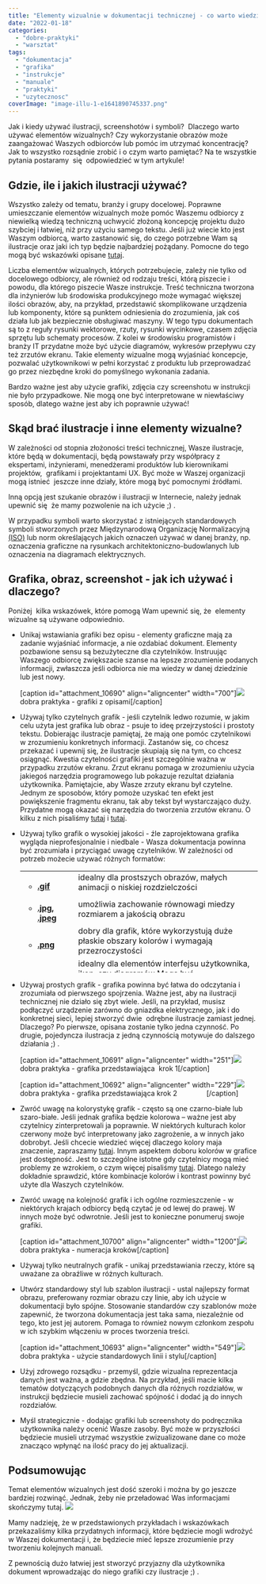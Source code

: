 ```yaml
---
title: "Elementy wizualnie w dokumentacji technicznej - co warto wiedzieć!"
date: "2022-01-18"
categories: 
  - "dobre-praktyki"
  - "warsztat"
tags: 
  - "dokumentacja"
  - "grafika"
  - "instrukcje"
  - "manuale"
  - "praktyki"
  - "uzytecznosc"
coverImage: "image-illu-1-e1641890745337.png"
---
```


Jak i kiedy używać ilustracji, screenshotów i symboli?  Dlaczego warto używać elementów wizualnych? Czy wykorzystanie obrazów może zaangażować Waszych odbiorców lub pomóc im utrzymać koncentrację? Jak to wszystko rozsądnie zrobić i o czym warto pamiętać? Na te wszystkie pytania postaramy  się  odpowiedzieć w tym artykule!

## Gdzie, ile i jakich ilustracji używać?

Wszystko zależy od tematu, branży i grupy docelowej. Poprawne umieszczanie elementów wizualnych może pomóc Waszemu odbiorcy z niewielką wiedzą techniczną uchwycić złożoną koncepcję projektu dużo szybciej i łatwiej, niż przy użyciu samego tekstu. Jeśli już wiecie kto jest Waszym odbiorcą, warto zastanowić się, do czego potrzebne Wam są ilustracje oraz jaki ich typ będzie najbardziej pożądany. Pomocne do tego mogą być wskazówki opisane [tutaj](http://techwriter.pl/ilustracje-i-wideo-w-dokumentacji-technicznej/).

Liczba elementów wizualnych, których potrzebujecie, zależy nie tylko od docelowego odbiorcy, ale również od rodzaju treści, którą piszecie i powodu, dla którego piszecie Wasze instrukcje. Treść techniczna tworzona dla inżynierów lub środowiska produkcyjnego może wymagać większej ilości obrazów, aby, na przykład, przedstawić skomplikowane urządzenia lub komponenty, które są punktem odniesienia do zrozumienia, jak coś działa lub jak bezpiecznie obsługiwać maszyny. W tego typu dokumentach są to z reguły rysunki wektorowe, rzuty, rysunki wycinkowe, czasem zdjęcia sprzętu lub schematy procesów. Z kolei w środowisku programistów i branży IT przydatne może być użycie diagramów, wykresów przepływu czy też zrzutów ekranu. Takie elementy wizualne mogą wyjaśniać koncepcje, pozwalać użytkownikowi w pełni korzystać z produktu lub przeprowadzać go przez niezbędne kroki do pomyślnego wykonania zadania.

Bardzo ważne jest aby użycie grafiki, zdjęcia czy screenshotu w instrukcji nie było przypadkowe. Nie mogą one być interpretowane w niewłaściwy sposób, dlatego ważne jest aby ich poprawnie używać!

## Skąd brać ilustracje i inne elementy wizualne?

W zależności od stopnia złożoności treści technicznej, Wasze ilustracje, które będą w dokumentacji, będą powstawały przy współpracy z ekspertami, inżynierami, menedżerami produktów lub kierownikami projektów,  grafikami i projektantami UX. Być może w Waszej organizacji mogą istnieć  jeszcze inne działy, które mogą być pomocnymi źródłami.

Inną opcją jest szukanie obrazów i ilustracji w Internecie, należy jednak upewnić się  że mamy pozwolenie na ich użycie ;) .

W przypadku symboli warto skorzystać z istniejących standardowych symboli stworzonych przez Międzynarodową Organizację Normalizacyjną [(ISO)](https://www.iso.org/obp/ui/#iso:pub:PUB400001:en) lub norm określających jakich oznaczeń używać w danej branży, np. oznaczenia graficzne na rysunkach architektoniczno-budowlanych lub oznaczenia na diagramach elektrycznych.

## Grafika, obraz, screenshot - jak ich używać i dlaczego?

Poniżej  kilka wskazówek, które pomogą Wam upewnić się, że  elementy wizualne są używane odpowiednio.

- Unikaj wstawiania grafiki bez opisu - elementy graficzne mają za zadanie wyjaśniać informacje, a nie ozdabiać dokument. Elementy pozbawione sensu są bezużyteczne dla czytelników. Instruując Waszego odbiorcę zwiększacie szanse na lepsze zrozumienie podanych informacji, zwłaszcza jeśli odbiorca nie ma wiedzy w danej dziedzinie lub jest nowy.
    
    \[caption id="attachment\_10690" align="aligncenter" width="700"\][![](images/Packaging-design-symbols.png)](http://techwriter.pl/wp-content/uploads/2022/01/Packaging-design-symbols.png) dobra praktyka - grafiki z opisami\[/caption\]
- Używaj tylko czytelnych grafik - jeśli czytelnik ledwo rozumie, w jakim celu użyta jest grafika lub obraz - psuje to ideę przejrzystości i prostoty tekstu. Dobierając ilustracje pamiętaj, że mają one pomóc czytelnikowi w zrozumieniu konkretnych informacji. Zastanów się, co chcesz przekazać i upewnij się, że ilustracje skupiają się na tym, co chcesz osiągnąć. Kwestia czytelności grafiki jest szczególnie ważna w przypadku zrzutów ekranu. Zrzut ekranu pomaga w zrozumieniu użycia jakiegoś narzędzia programowego lub pokazuje rezultat działania użytkownika. Pamiętajcie, aby Wasze zrzuty ekranu był czytelne. Jednym ze sposobów, który pomoże uzyskać ten efekt jest powiększenie fragmentu ekranu, tak aby tekst był wystarczająco duży. Przydatne mogą okazać się narzędzia do tworzenia zrzutów ekranu. O kilku z nich pisaliśmy [tutaj](http://techwriter.pl/snagit-znacznie-wiecej-niz-zrzuty-ekranu/) i [tutaj](http://techwriter.pl/screenpresso-narzedzie-do-tworzenia-zrzutow-ekranow-i-nie-tylko/).
- Używaj tylko grafik o wysokiej jakości - źle zaprojektowana grafika wygląda nieprofesjonalnie i niedbale - Wasza dokumentacja powinna być zrozumiała i przyciągać uwagę czytelników. W zależności od potrzeb możecie używać różnych formatów:
    
    <table style="height: 205px" width="568"><tbody><tr><td width="113"><ul><li><strong><a href="https://en.wikipedia.org/wiki/GIF"><span style="text-decoration: underline">.gif</span></a></strong></li></ul></td><td width="513">idealny dla prostszych obrazów, małych animacji o niskiej rozdzielczości</td></tr><tr><td width="113"><ul><li><strong><a href="https://en.wikipedia.org/wiki/JPEG"><span style="text-decoration: underline">.jpg, .jpeg</span></a></strong></li></ul></td><td width="513">umożliwia zachowanie równowagi miedzy rozmiarem a jakością obrazu</td></tr><tr><td width="113"><ul><li><strong><a href="https://en.wikipedia.org/wiki/Portable_Network_Graphics"><span style="text-decoration: underline">.png</span></a></strong></li></ul></td><td width="513">dobry dla grafik, które wykorzystują duże płaskie obszary kolorów i wymagają przezroczystości</td></tr><tr><td width="113"><ul><li><a href="https://en.wikipedia.org/wiki/Scalable_Vector_Graphics"><span style="text-decoration: underline"><strong>.svg</strong></span></a></li></ul></td><td width="513">idealny dla elementów interfejsu użytkownika, ikon, czy diagramów Mogą być przeszukiwane, indeksowane i kompresowane, a także skalowane bez utraty jakości</td></tr></tbody></table>
    
- Używaj prostych grafik - grafika powinna być łatwa do odczytania i zrozumiała od pierwszego spojrzenia. Ważne jest, aby na ilustracji technicznej nie działo się zbyt wiele. Jeśli, na przykład, musisz podłączyć urządzenie zarówno do gniazdka elektrycznego, jak i do konkretnej sieci, lepiej stworzyć dwie  odrębne ilustracje zamiast jednej. Dlaczego? Po pierwsze, opisana zostanie tylko jedna czynność. Po drugie, pojedyncza ilustracja z jedną czynnością motywuje do dalszego działania ;) .
    
    \[caption id="attachment\_10691" align="aligncenter" width="251"\][![](images/im_2.png)](http://techwriter.pl/wp-content/uploads/2022/01/im_2.png) dobra praktyka - grafika przedstawiająca  krok 1\[/caption\]
    
    \[caption id="attachment\_10692" align="aligncenter" width="229"\][![](images/im_3.png)](http://techwriter.pl/wp-content/uploads/2022/01/im_3.png) dobra praktyka - grafika przedstawiająca krok 2               \[/caption\]
- Zwróć uwagę na kolorystykę grafik - często są one czarno-białe lub szaro-białe. Jeśli jednak grafika będzie kolorowa – ważne jest aby czytelnicy zinterpretowali ja poprawnie. W niektórych kulturach kolor czerwony może być interpretowany jako zagrożenie, a w innych jako dobrobyt. Jeśli chcecie wiedzieć więcej dlaczego kolory maja znaczenie, zapraszamy [tutaj](https://www.colormatters.com/). Innym aspektem doboru kolorów w grafice jest dostępność. Jest to szczególne istotne gdy czytelnicy mogą mieć problemy ze wzrokiem, o czym więcej pisaliśmy [tutaj](http://techwriter.pl/dokumentacja-techniczna-dla-daltonistow/). Dlatego należy dokładnie sprawdzić, które kombinacje kolorów i kontrast powinny być użyte dla Waszych czytelników.
- Zwróć uwagę na kolejność grafik i ich ogólne rozmieszczenie - w niektórych krajach odbiorcy będą czytać je od lewej do prawej. W innych może być odwrotnie. Jeśli jest to konieczne ponumeruj swoje grafiki.
    
    \[caption id="attachment\_10700" align="aligncenter" width="1200"\][![](images/3ea36f59243041.5bea906e6f176.png)](http://techwriter.pl/wp-content/uploads/2022/01/3ea36f59243041.5bea906e6f176.png) dobra praktyka - numeracja kroków\[/caption\]
- Używaj tylko neutralnych grafik - unikaj przedstawiania rzeczy, które są uważane za obraźliwe w różnych kulturach.
- Utwórz standardowy styl lub szablon ilustracji - ustal najlepszy format obrazu, preferowany rozmiar obrazu czy linie, aby ich użycie w dokumentacji było spójne. Stosowanie standardów czy szablonów może zapewnić, że tworzona dokumentacja jest taka sama, niezależnie od tego, kto jest jej autorem. Pomaga to również nowym członkom zespołu w ich szybkim włączeniu w proces tworzenia treści.
    
    \[caption id="attachment\_10693" align="aligncenter" width="549"\][![](images/ill_4.png)](http://techwriter.pl/wp-content/uploads/2022/01/ill_4.png) dobra praktyka - użycie standardowych linii i stylu\[/caption\]
- Użyj zdrowego rozsądku - przemyśl, gdzie wizualna reprezentacja danych jest ważna, a gdzie zbędna. Na przykład, jeśli macie kilka tematów dotyczących podobnych danych dla różnych rozdziałów, w instrukcji będziecie musieli zachować spójność i dodać ją do innych rozdziałów.
- Myśl strategicznie - dodając grafiki lub screenshoty do podręcznika użytkownika należy ocenić Wasze zasoby. Być może w przyszłości będziecie musieli utrzymać wszystkie zwizualizowane dane co może znacząco wpłynąć na ilość pracy do jej aktualizacji.

## Podsumowując

Temat elementów wizualnych jest dość szeroki i można by go jeszcze bardziej rozwinąć. Jednak, żeby nie przeładować Was informacjami skończymy tutaj. [![](images/a42d1-300x267-1.jpg)](http://techwriter.pl/wp-content/uploads/2022/01/a42d1-300x267-1.jpg)

Mamy nadzieję, że w przedstawionych przykładach i wskazówkach przekazaliśmy kilka przydatnych informacji, które będziecie mogli wdrożyć w Waszej dokumentacji i, że będziecie mieć lepsze zrozumienie przy tworzeniu kolejnych manuali.

Z pewnością dużo łatwiej jest stworzyć przyjazny dla użytkownika dokument wprowadzając do niego grafiki czy ilustracje ;) .
